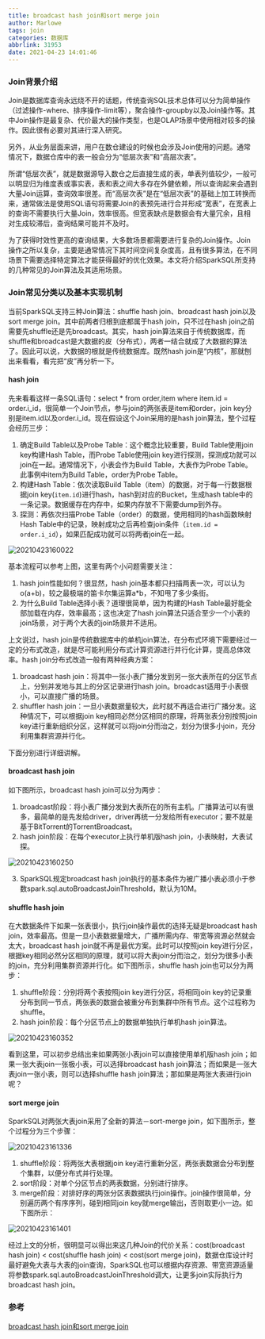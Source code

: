 ```yaml
---
title: broadcast hash join和sort merge join
author: Marlowe
tags: join
categories: 数据库
abbrlink: 31953
date: 2021-04-23 14:01:46
---
```


<!--more-->

### Join背景介绍

Join是数据库查询永远绕不开的话题，传统查询SQL技术总体可以分为简单操作（过滤操作-where、排序操作-limit等），聚合操作-groupby以及Join操作等。其中Join操作是最复杂、代价最大的操作类型，也是OLAP场景中使用相对较多的操作。因此很有必要对其进行深入研究。

另外，从业务层面来讲，用户在数仓建设的时候也会涉及Join使用的问题。通常情况下，数据仓库中的表一般会分为“低层次表”和“高层次表”。

所谓“低层次表”，就是数据源导入数仓之后直接生成的表，单表列值较少，一般可以明显归为维度表或事实表，表和表之间大多存在外健依赖，所以查询起来会遇到大量Join运算，查询效率很差。而“高层次表”是在“低层次表”的基础上加工转换而来，通常做法是使用SQL语句将需要Join的表预先进行合并形成“宽表”，在宽表上的查询不需要执行大量Join，效率很高。但宽表缺点是数据会有大量冗余，且相对生成较滞后，查询结果可能并不及时。

为了获得时效性更高的查询结果，大多数场景都需要进行复杂的Join操作。Join操作之所以复杂，主要是通常情况下其时间空间复杂度高，且有很多算法，在不同场景下需要选择特定算法才能获得最好的优化效果。本文将介绍SparkSQL所支持的几种常见的Join算法及其适用场景。

### Join常见分类以及基本实现机制

当前SparkSQL支持三种Join算法：shuffle hash join、broadcast hash join以及sort merge join。其中前两者归根到底都属于hash join，只不过在hash join之前需要先shuffle还是先broadcast。其实，hash join算法来自于传统数据库，而shuffle和broadcast是大数据的皮（分布式），两者一结合就成了大数据的算法了。因此可以说，大数据的根就是传统数据库。既然hash join是“内核”，那就刨出来看看，看完把“皮”再分析一下。


#### hash join
先来看看这样一条SQL语句：select * from order,item where item.id = order.i_id，很简单一个Join节点，参与join的两张表是item和order，join key分别是item.id以及order.i_id。现在假设这个Join采用的是hash join算法，整个过程会经历三步：

1. 确定Build Table以及Probe Table：这个概念比较重要，Build Table使用join key构建Hash Table，而Probe Table使用join key进行探测，探测成功就可以join在一起。通常情况下，小表会作为Build Table，大表作为Probe Table。此事例中item为Build Table，order为Probe Table。
2. 构建Hash Table：依次读取Build Table（item）的数据，对于每一行数据根据join key(`item.id`)进行hash，hash到对应的Bucket，生成hash table中的一条记录。数据缓存在内存中，如果内存放不下需要dump到外存。
3. 探测：再依次扫描Probe Table（order）的数据，使用相同的hash函数映射Hash Table中的记录，映射成功之后再检查join条件（`item.id = order.i_id`），如果匹配成功就可以将两者join在一起。

![20210423160022](http://marlowe.oss-cn-beijing.aliyuncs.com/img/20210423160022.png)

基本流程可以参考上图，这里有两个小问题需要关注：

1. hash join性能如何？很显然，hash join基本都只扫描两表一次，可以认为o(a+b)，较之最极端的笛卡尔集运算a*b，不知甩了多少条街。
2. 为什么Build Table选择小表？道理很简单，因为构建的Hash Table最好能全部加载在内存，效率最高；这也决定了hash join算法只适合至少一个小表的join场景，对于两个大表的join场景并不适用。

上文说过，hash join是传统数据库中的单机join算法，在分布式环境下需要经过一定的分布式改造，就是尽可能利用分布式计算资源进行并行化计算，提高总体效率。hash join分布式改造一般有两种经典方案：

1. broadcast hash join：将其中一张小表广播分发到另一张大表所在的分区节点上，分别并发地与其上的分区记录进行hash join。broadcast适用于小表很小，可以直接广播的场景。
2. shuffler hash join：一旦小表数据量较大，此时就不再适合进行广播分发。这种情况下，可以根据join key相同必然分区相同的原理，将两张表分别按照join key进行重新组织分区，这样就可以将join分而治之，划分为很多小join，充分利用集群资源并行化。


下面分别进行详细讲解。

#### broadcast hash join
如下图所示，broadcast hash join可以分为两步：

1. broadcast阶段：将小表广播分发到大表所在的所有主机。广播算法可以有很多，最简单的是先发给driver，driver再统一分发给所有executor；要不就是基于BitTorrent的TorrentBroadcast。
2. hash join阶段：在每个executor上执行单机版hash join，小表映射，大表试探。

![20210423160250](http://marlowe.oss-cn-beijing.aliyuncs.com/img/20210423160250.png)

3. SparkSQL规定broadcast hash join执行的基本条件为被广播小表必须小于参数spark.sql.autoBroadcastJoinThreshold，默认为10M。


#### shuffle hash join

在大数据条件下如果一张表很小，执行join操作最优的选择无疑是broadcast hash join，效率最高。但是一旦小表数据量增大，广播所需内存、带宽等资源必然就会太大，broadcast hash join就不再是最优方案。此时可以按照join key进行分区，根据key相同必然分区相同的原理，就可以将大表join分而治之，划分为很多小表的join，充分利用集群资源并行化。如下图所示，shuffle hash join也可以分为两步：

1. shuffle阶段：分别将两个表按照join key进行分区，将相同join key的记录重分布到同一节点，两张表的数据会被重分布到集群中所有节点。这个过程称为shuffle。
2. hash join阶段：每个分区节点上的数据单独执行单机hash join算法。

![20210423160352](http://marlowe.oss-cn-beijing.aliyuncs.com/img/20210423160352.png)

看到这里，可以初步总结出来如果两张小表join可以直接使用单机版hash join；如果一张大表join一张极小表，可以选择broadcast hash join算法；而如果是一张大表join一张小表，则可以选择shuffle hash join算法；那如果是两张大表进行join呢？

#### sort merge join
SparkSQL对两张大表join采用了全新的算法－sort-merge join，如下图所示，整个过程分为三个步骤：

![20210423161336](http://marlowe.oss-cn-beijing.aliyuncs.com/img/20210423161336.png)

1. shuffle阶段：将两张大表根据join key进行重新分区，两张表数据会分布到整个集群，以便分布式并行处理。
2. sort阶段：对单个分区节点的两表数据，分别进行排序。
3. merge阶段：对排好序的两张分区表数据执行join操作。join操作很简单，分别遍历两个有序序列，碰到相同join key就merge输出，否则取更小一边。如下图所示：

![20210423161401](http://marlowe.oss-cn-beijing.aliyuncs.com/img/20210423161401.png)

经过上文的分析，很明显可以得出来这几种Join的代价关系：cost(broadcast hash join) < cost(shuffle hash join) < cost(sort merge join)，数据仓库设计时最好避免大表与大表的join查询，SparkSQL也可以根据内存资源、带宽资源适量将参数spark.sql.autoBroadcastJoinThreshold调大，让更多join实际执行为broadcast hash join。

### 参考

[broadcast hash join和sort merge join](https://blog.csdn.net/lp284558195/article/details/80717219)

